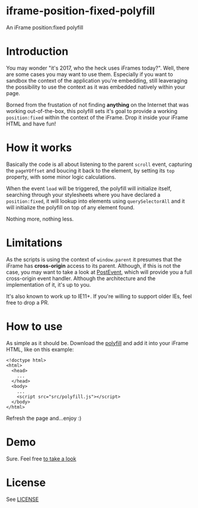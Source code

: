 # iframe-position-fixed-polyfill
An iFrame position:fixed polyfill

# Introduction

You may wonder "it's 2017, who the heck uses iFrames today?". Well, there are some cases you may want to use them. Especially if you want to sandbox the context of the application you're embedding, still leaveraging the possibility to use the context as it was embedded natively within your page.

Borned from the frustation of not finding **anything** on the Internet that was working out-of-the-box, this polyfill sets it's goal to provide a working `position:fixed` within the context of the iFrame. Drop it inside your iFrame HTML and have fun!

# How it works

Basically the code is all about listening to the parent `scroll` event, capturing the `pageYOffset` and boucing it back to the element, by setting its `top` property, with some minor logic calculations.

When the event `load` will be triggered, the polyfill will initialize itself, searching through your stylesheets where you have declared a `position:fixed`, it will lookup into elements using `querySelectorAll` and it will initialize the polyfill on top of any element found.

Nothing more, nothing less.

# Limitations

As the scripts is using the context of `window.parent` it presumes that the iFrame has **cross-origin** access to its parent. Although, if this is not the case, you may want to take a look at [PostEvent](https://github.com/julianxhokaxhiu/PostEvent), which will provide you a full cross-origin event handler. Although the architecture and the implementation of it, it's up to you.

It's also known to work up to IE11+. If you're willing to support older IEs, feel free to drop a PR.

# How to use

As simple as it should be. Download the [polyfill](src/polyfill.js) and add it into your iFrame HTML, like on this example:

```
<!doctype html>
<html>
  <head>
    ...
  </head>
  <body>
    ...
    <script src="src/polyfill.js"></script>
  </body>
</html>
```

Refresh the page and...enjoy :)

# Demo

Sure. Feel free [to take a look](https://julianxhokaxhiu.github.io/iframe-position-fixed-polyfill/)

# License

See [LICENSE](LICENSE)